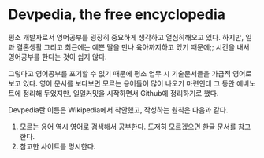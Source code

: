 # Devpedia, the free encyclopedia

평소 개발자로서 영어공부를 굉장히 중요하게 생각하고 열심히해오고 있다. 하지만, 일과 결혼생활 그리고 최근에는 예쁜 딸을 만나 육아까지하고 있기 때문에;; 시간을 내서 영어공부를 한다는 것이 쉽지 않다. <p />
그렇다고 영어공부를 포기할 수 없기 때문에 평소 업무 시 기술문서들을 가급적 영어로 보고 있다. 영어 문서를 보다보면 모르는 용어들이 많이 나오기 마련인데 그 동안 에버노트에 정리해 두었지만, 일일커밋을 시작하면서 Github에 정리하기로 했다. <p />

Devpedia란 이름은 Wikipedia에서 착안했고, 작성하는 원칙은 다음과 같다. <p />

1. 모르는 용어 역시 영어로 검색해서 공부한다. 도저히 모르겠으면 한글 문서를 참고한다.
2. 참고한 사이트를 명시한다.
